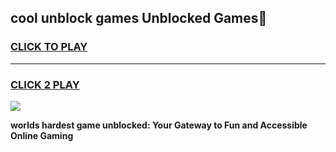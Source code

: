 
## cool unblock games Unblocked Games👋
<h3>
<a href="https://premium.freeplayer.one?title=cool_unblock_games&ref=16F">CLICK TO PLAY</a></h3>
<hr>

<h3>
<a href="https://premium.freeplayer.one?title=cool_unblock_games&ref=16F">CLICK 2 PLAY</a>
  
</h3>

<a href="https://premium.freeplayer.one?title=cool_unblock_games&ref=16F/"><img src="https://clearcache.store/games.png"></a>


**worlds hardest game unblocked: Your Gateway to Fun and Accessible Online Gaming**
